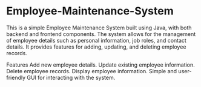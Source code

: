 # Employee-Maintenance-System
This is a simple Employee Maintenance System built using Java, with both backend and frontend components. The system allows for the management of employee details such as personal information, job roles, and contact details. It provides features for adding, updating, and deleting employee records.

Features
Add new employee details.
Update existing employee information.
Delete employee records.
Display employee information.
Simple and user-friendly GUI for interacting with the system.
